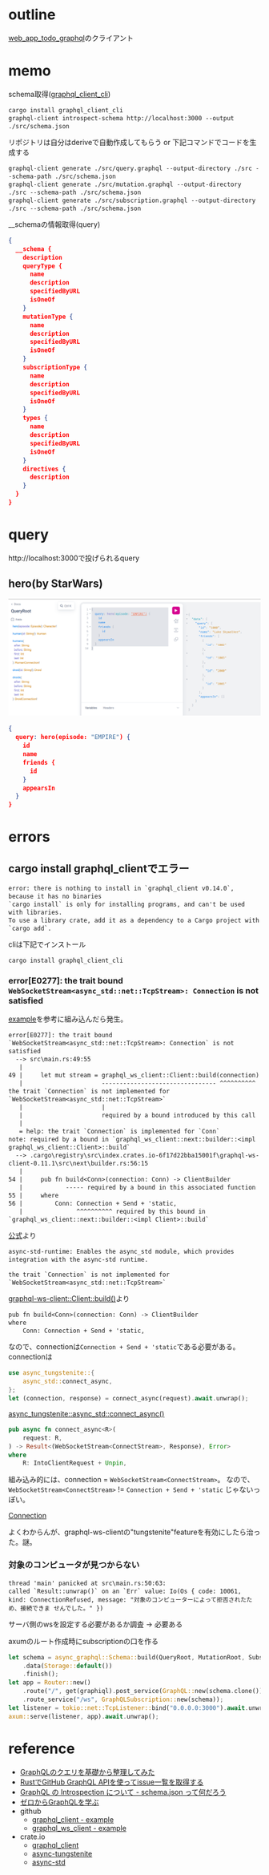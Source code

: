 # outline

[web_app_todo_graphql](https://github.com/miyatama/learn_rust/tree/main/projects/web_app_todo_graphql)のクライアント

# memo

schema取得([graphql_client_cli](https://github.com/graphql-rust/graphql-client/tree/main/graphql_client_cli))

```shell
cargo install graphql_client_cli
graphql-client introspect-schema http://localhost:3000 --output ./src/schema.json
```

リポジトリは自分はderiveで自動作成してもらう or 下記コマンドでコードを生成する

```shell
graphql-client generate ./src/query.graphql --output-directory ./src --schema-path ./src/schema.json
graphql-client generate ./src/mutation.graphql --output-directory ./src --schema-path ./src/schema.json
graphql-client generate ./src/subscription.graphql --output-directory ./src --schema-path ./src/schema.json
```

__schemaの情報取得(query)

```json
{
  __schema {
    description
    queryType {
      name
      description
      specifiedByURL
      isOneOf
    }
    mutationType {
      name
      description
      specifiedByURL
      isOneOf
    }
    subscriptionType {
      name
      description
      specifiedByURL
      isOneOf
    }
    types {
      name
      description
      specifiedByURL
      isOneOf
    }
    directives {
      description
    }
  }
}
```

# query

http://localhost:3000で投げられるquery

## hero(by StarWars)

![query_example](./imgs/query_example01.png)

```json
{
  query: hero(episode: "EMPIRE") {
    id
    name
    friends {
      id
    }
    appearsIn
  }
}
```

# errors

## cargo install graphql_clientでエラー

```text
error: there is nothing to install in `graphql_client v0.14.0`, because it has no binaries
`cargo install` is only for installing programs, and can't be used with libraries.
To use a library crate, add it as a dependency to a Cargo project with `cargo add`.
```

cliは下記でインストール

```shell
cargo install graphql_client_cli
```

### error[E0277]: the trait bound `WebSocketStream<async_std::net::TcpStream>: Connection` is not satisfied

[example](https://github.com/obmarg/graphql-ws-client/blob/main/examples/examples/graphql-client-single-subscription.rs)を参考に組み込んだら発生。

```text
error[E0277]: the trait bound `WebSocketStream<async_std::net::TcpStream>: Connection` is not satisfied
  --> src\main.rs:49:55
   |
49 |     let mut stream = graphql_ws_client::Client::build(connection)
   |                      -------------------------------- ^^^^^^^^^^ the trait `Connection` is not implemented for `WebSocketStream<async_std::net::TcpStream>`
   |                      |
   |                      required by a bound introduced by this call
   |
   = help: the trait `Connection` is implemented for `Conn`
note: required by a bound in `graphql_ws_client::next::builder::<impl graphql_ws_client::Client>::build`
  --> .cargo\registry\src\index.crates.io-6f17d22bba15001f\graphql-ws-client-0.11.1\src\next\builder.rs:56:15
   |
54 |     pub fn build<Conn>(connection: Conn) -> ClientBuilder
   |            ----- required by a bound in this associated function
55 |     where
56 |         Conn: Connection + Send + 'static,
   |               ^^^^^^^^^^ required by this bound in `graphql_ws_client::next::builder::<impl Client>::build`

```

[公式](https://docs.rs/async-tungstenite/0.28.2/async_tungstenite/)より

```text
async-std-runtime: Enables the async_std module, which provides integration with the async-std runtime.
```

```text
the trait `Connection` is not implemented for `WebSocketStream<async_std::net::TcpStream>`
```

[graphql-ws-client::Client::build()](https://docs.rs/graphql-ws-client/latest/graphql_ws_client/struct.Client.html#method.build)より

```text
pub fn build<Conn>(connection: Conn) -> ClientBuilder
where
    Conn: Connection + Send + 'static,
```

なので、connectionは`Connection + Send + 'static`である必要がある。connectionは

```rust
use async_tungstenite::{
    async_std::connect_async,
};
let (connection, response) = connect_async(request).await.unwrap();
```

[async_tungstenite::async_std::connect_async()](https://docs.rs/async-tungstenite/0.28.2/async_tungstenite/async_std/fn.connect_async.html)

```rust
pub async fn connect_async<R>(
    request: R,
) -> Result<(WebSocketStream<ConnectStream>, Response), Error>
where
    R: IntoClientRequest + Unpin,
```

組み込み的には、connection = `WebSocketStream<ConnectStream>`。
なので、`WebSocketStream<ConnectStream>` != `Connection + Send + 'static` じゃないっぽい。

[Connection](https://docs.rs/graphql-ws-client/latest/graphql_ws_client/trait.Connection.html)

よくわからんが、graphql-ws-clientの"tungstenite"featureを有効にしたら治った。謎。

### 対象のコンピュータが見つからない

```text
thread 'main' panicked at src\main.rs:50:63:
called `Result::unwrap()` on an `Err` value: Io(Os { code: 10061, kind: ConnectionRefused, message: "対象のコンピューターによって拒否されたため、接続できま せんでした。" })
```

サーバ側のwsを設定する必要があるか調査 -> 必要ある

axumのルート作成時にsubscriptionの口を作る

```rust
let schema = async_graphql::Schema::build(QueryRoot, MutationRoot, SubscriptionRoot)
    .data(Storage::default())
    .finish();
let app = Router::new()
    .route("/", get(graphiql).post_service(GraphQL::new(schema.clone())))
    .route_service("/ws", GraphQLSubscription::new(schema));
let listener = tokio::net::TcpListener::bind("0.0.0.0:3000").await.unwrap();
axum::serve(listener, app).await.unwrap();
```

# reference

+ [GraphQLのクエリを基礎から整理してみた](https://qiita.com/shunp/items/d85fc47b33e1b3a88167)
+ [RustでGitHub GraphQL APIを使ってissue一覧を取得する](https://blog.ymgyt.io/entry/fetch-issues-using-github-graphql-api-in-rust/)
+ [GraphQL の Introspection について - schema.json って何だろう](https://lightbulbcat.hatenablog.com/entry/2018/02/17/174623)
+ [ゼロからGraphQLを学ぶ](https://zenn.dev/kengoku123/articles/graphql-from-scratch)
+ github
  + [graphql_client - example](https://github.com/graphql-rust/graphql-client/tree/main/examples)
  + [graphql_ws_client - example](https://github.com/obmarg/graphql-ws-client/tree/main/examples/examples)
+ crate.io
  + [graphql_client](https://crates.io/crates/graphql_client)
  + [async-tungstenite](https://crates.io/crates/async-tungstenite)
  + [async-std](https://crates.io/crates/async-std)